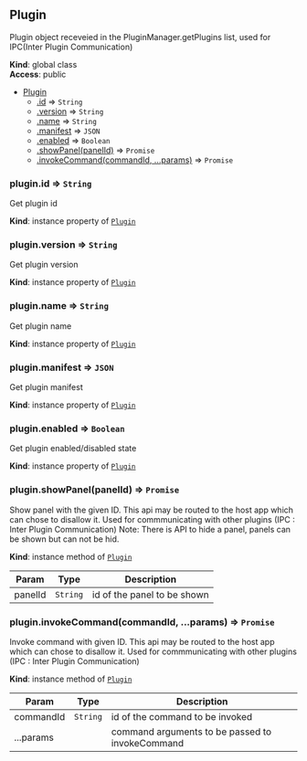 
<a name="plugin" id="plugin"></a>

## Plugin 
Plugin object receveied in the PluginManager.getPlugins list,used for IPC(Inter Plugin Communication)

**Kind**: global class  
**Access**: public  

* [Plugin](#plugin)
    * [.id](#plugin-id) ⇒ `String`
    * [.version](#plugin-version) ⇒ `String`
    * [.name](#plugin-name) ⇒ `String`
    * [.manifest](#plugin-manifest) ⇒ `JSON`
    * [.enabled](#plugin-enabled) ⇒ `Boolean`
    * [.showPanel(panelId)](#plugin-showpanel) ⇒ `Promise`
    * [.invokeCommand(commandId, ...params)](#plugin-invokecommand) ⇒ `Promise`


<a name="plugin-id" id="plugin-id"></a>

### plugin.id ⇒ `String`
Get plugin id

**Kind**: instance property of [`Plugin`](#plugin)  

<a name="plugin-version" id="plugin-version"></a>

### plugin.version ⇒ `String`
Get plugin version

**Kind**: instance property of [`Plugin`](#plugin)  

<a name="plugin-name" id="plugin-name"></a>

### plugin.name ⇒ `String`
Get plugin name

**Kind**: instance property of [`Plugin`](#plugin)  

<a name="plugin-manifest" id="plugin-manifest"></a>

### plugin.manifest ⇒ `JSON`
Get plugin manifest

**Kind**: instance property of [`Plugin`](#plugin)  

<a name="plugin-enabled" id="plugin-enabled"></a>

### plugin.enabled ⇒ `Boolean`
Get plugin enabled/disabled state

**Kind**: instance property of [`Plugin`](#plugin)  

<a name="plugin-showpanel" id="plugin-showpanel"></a>

### plugin.showPanel(panelId) ⇒ `Promise`
Show panel with the given ID. This api may be routed to the host app which can chose to disallow it.Used for commmunicating with other plugins (IPC : Inter Plugin Communication)Note: There is API to hide a panel, panels can be shown but can not be hid.

**Kind**: instance method of [`Plugin`](#plugin)  

| Param | Type | Description |
| --- | --- | --- |
| panelId | `String` | id of the panel to be shown |


<a name="plugin-invokecommand" id="plugin-invokecommand"></a>

### plugin.invokeCommand(commandId, ...params) ⇒ `Promise`
Invoke command with given ID. This api may be routed to the host app which can chose to disallow it.Used for commmunicating with other plugins (IPC : Inter Plugin Communication)

**Kind**: instance method of [`Plugin`](#plugin)  

| Param | Type | Description |
| --- | --- | --- |
| commandId | `String` | id of the command to be invoked |
| ...params |  | command arguments to be passed to invokeCommand |

  
